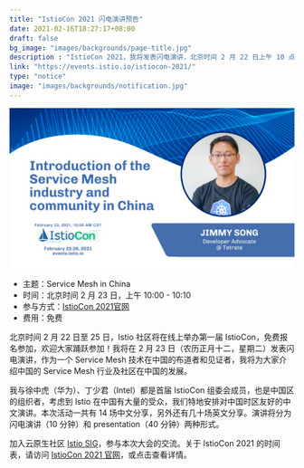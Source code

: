 ```yaml
---
title: "IstioCon 2021 闪电演讲预告"
date: 2021-02-16T18:27:17+08:00
draft: false
bg_image: "images/backgrounds/page-title.jpg"
description : "IstioCon 2021，我将发表闪电演讲，北京时间 2 月 22 日上午 10 点。"
link: "https://events.istio.io/istiocon-2021/"
type: "notice"
image: "images/backgrounds/notification.jpg"
---
```


![IstioCon 海报（Jimmy Song）](istio-con-jimmysong.png)

- 主题：Service Mesh in China
- 时间：北京时间 2 月 23 日，上午 10:00 - 10:10
- 参与方式：[IstioCon 2021官网](https://events.istio.io/istiocon-2021/)
- 费用：免费

北京时间 2 月 22 日至 25 日，Istio 社区将在线上举办第一届 IstioCon，免费报名参加，欢迎大家踊跃参加！我将在 2 月 23 日（农历正月十二，星期二）发表闪电演讲，作为一个 Service Mesh 技术在中国的布道者和见证者，我将为大家介绍中国的 Service Mesh 行业及社区在中国的发展。

我与徐中虎（华为）、丁少君（Intel）都是首届 IstioCon 组委会成员，也是中国区的组织者，考虑到 Istio 在中国有大量的受众，我们特地安排对中国时区友好的中文演讲。本次活动一共有 14 场中文分享，另外还有几十场英文分享。演讲将分为闪电演讲（10 分钟）和 presentation（40 分钟）两种形式。

加入云原生社区 [Istio SIG](https://i.cloudnative.to/istio/)，参与本次大会的交流。关于 IstioCon 2021 的时间表，请访问 [IstioCon 2021 官网](https://events.istio.io/istiocon-2021/)，或点击查看详情。






